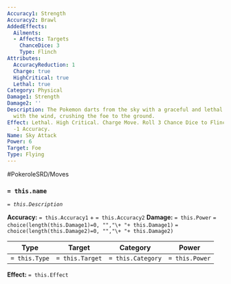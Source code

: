 ```yaml
---
Accuracy1: Strength
Accuracy2: Brawl
AddedEffects:
  Ailments:
  - Affects: Targets
    ChanceDice: 3
    Type: Flinch
Attributes:
  AccuracyReduction: 1
  Charge: true
  HighCritical: true
  Lethal: true
Category: Physical
Damage1: Strength
Damage2: ''
Description: The Pokemon darts from the sky with a graceful and lethal strike, propelling
  with the wind, crushing the foe to the ground.
Effect: Lethal. High Critical. Charge Move. Roll 3 Chance Dice to Flinch the foe.
  -1 Accuracy.
Name: Sky Attack
Power: 6
Target: Foe
Type: Flying
---
```


#PokeroleSRD/Moves

### `= this.name`
*`= this.Description`*

**Accuracy:** `= this.Accuracy1` + `= this.Accuracy2`
**Damage:** `= this.Power` `= choice(length(this.Damage1)=0, "","\+ "+ this.Damage1)` `= choice(length(this.Damage2)=0, "","\+ "+ this.Damage2)`

| Type          | Target          | Category          | Power          |
| ------------- | --------------- | ----------------  | -------------- |
| `= this.Type` | `= this.Target` | `= this.Category` | `= this.Power` | 

**Effect:** `= this.Effect`